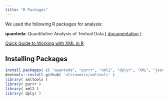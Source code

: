 ```yaml
---
title: "R Packages"
---
```



We used the following R packages for analysis:

**quanteda**: Quantitative Analysis of Textual Data [ [documentation](https://quanteda.io/index.html) ]


[Quick Guide to Working with XML in R](Quick_Guide_to_XML_in_R.html)


## Installing Packages

```r
install.packages( c( "quanteda", "purrr", "xml2", "dplyr", "XML", "jsonlite" ) )
devtools::install_github( 'ultinomics/xmltools' )
library( xmltools )
library( purrr )
library( xml2 )
library( dplyr )
```
